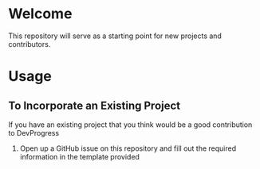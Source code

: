 # Welcome
This repository will serve as a starting point for new projects and contributors.

# Usage
## To Incorporate an Existing Project
If you have an existing project that you think would be a good contribution to DevProgress
1. Open up a GitHub issue on this repository and fill out the required information in the template provided
